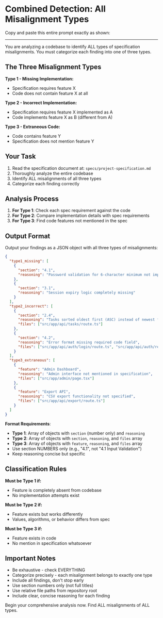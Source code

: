 # Combined Detection: All Misalignment Types

Copy and paste this entire prompt exactly as shown:

---

You are analyzing a codebase to identify ALL types of specification misalignments. You must categorize each finding into one of three types.

## The Three Misalignment Types

**Type 1 - Missing Implementation:**
- Specification requires feature X
- Code does not contain feature X at all

**Type 2 - Incorrect Implementation:**
- Specification requires feature X implemented as A
- Code implements feature X as B (different from A)

**Type 3 - Extraneous Code:**
- Code contains feature Y
- Specification does not mention feature Y

## Your Task

1. Read the specification document at: `specs/project-specification.md`
2. Thoroughly analyze the entire codebase
3. Identify ALL misalignments of all three types
4. Categorize each finding correctly

## Analysis Process

1. **For Type 1**: Check each spec requirement against the code
2. **For Type 2**: Compare implementation details with spec requirements
3. **For Type 3**: Find code features not mentioned in the spec

## Output Format

Output your findings as a JSON object with all three types of misalignments:

```json
{
  "type1_missing": [
    {
      "section": "4.1",
      "reasoning": "Password validation for 6-character minimum not implemented"
    },
    {
      "section": "3.1",
      "reasoning": "Session expiry logic completely missing"
    }
  ],
  "type2_incorrect": [
    {
      "section": "2.4",
      "reasoning": "Tasks sorted oldest first (ASC) instead of newest first (DESC)",
      "files": ["src/app/api/tasks/route.ts"]
    },
    {
      "section": "4.2",
      "reasoning": "Error format missing required code field",
      "files": ["src/app/api/auth/login/route.ts", "src/app/api/auth/register/route.ts"]
    }
  ],
  "type3_extraneous": [
    {
      "feature": "Admin Dashboard",
      "reasoning": "Admin interface not mentioned in specification",
      "files": ["src/app/admin/page.tsx"]
    },
    {
      "feature": "Export API",
      "reasoning": "CSV export functionality not specified",
      "files": ["src/app/api/export/route.ts"]
    }
  ]
}
```

**Format Requirements**:
- **Type 1**: Array of objects with `section` (number only) and `reasoning`
- **Type 2**: Array of objects with `section`, `reasoning`, and `files` array
- **Type 3**: Array of objects with `feature`, `reasoning`, and `files` array
- Use section NUMBERS only (e.g., "4.1", not "4.1 Input Validation")
- Keep reasoning concise but specific

## Classification Rules

**Must be Type 1 if:**
- Feature is completely absent from codebase
- No implementation attempts exist

**Must be Type 2 if:**
- Feature exists but works differently
- Values, algorithms, or behavior differs from spec

**Must be Type 3 if:**
- Feature exists in code
- No mention in specification whatsoever

## Important Notes

- Be exhaustive - check EVERYTHING
- Categorize precisely - each misalignment belongs to exactly one type
- Include all findings, don't stop early
- Use section numbers only (not full titles)
- Use relative file paths from repository root
- Include clear, concise reasoning for each finding

Begin your comprehensive analysis now. Find ALL misalignments of ALL types.
